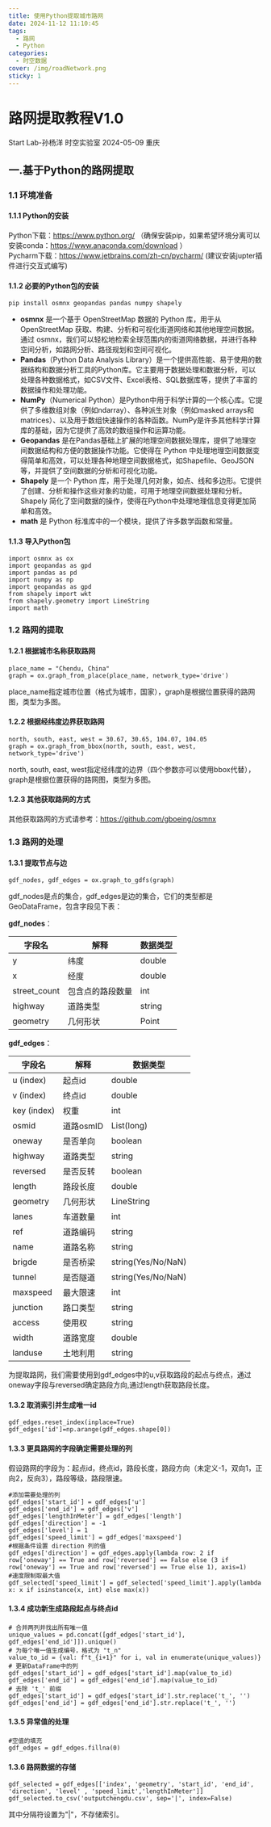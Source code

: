```yaml
---
title: 使用Python提取城市路网
date: 2024-11-12 11:10:45
tags:
  - 路网
  - Python
categories: 
  - 时空数据
cover: /img/roadNetwork.png
sticky: 1
---
```

# 路网提取教程V1.0
Start Lab-孙杨洋 时空实验室 2024-05-09 重庆
## 一.基于Python的路网提取
### 1.1 环境准备
#### 1.1.1 Python的安装
Python下载：https://www.python.org/ （确保安装pip，如果希望环境分离可以安装conda：https://www.anaconda.com/download ）\
Pycharm下载：https://www.jetbrains.com/zh-cn/pycharm/ (建议安装jupter插件进行交互式编写)
#### 1.1.2 必要的Python包的安装
```
pip install osmnx geopandas pandas numpy shapely
```
- **osmnx** 是一个基于 OpenStreetMap 数据的 Python 库，用于从 OpenStreetMap 获取、构建、分析和可视化街道网络和其他地理空间数据。通过 osmnx，我们可以轻松地检索全球范围内的街道网络数据，并进行各种空间分析，如路网分析、路径规划和空间可视化。
- **Pandas**（Python Data Analysis Library）是一个提供高性能、易于使用的数据结构和数据分析工具的Python库。它主要用于数据处理和数据分析，可以处理各种数据格式，如CSV文件、Excel表格、SQL数据库等，提供了丰富的数据操作和处理功能。
- **NumPy**（Numerical Python）是Python中用于科学计算的一个核心库。它提供了多维数组对象（例如ndarray）、各种派生对象（例如masked arrays和matrices）、以及用于数组快速操作的各种函数。NumPy是许多其他科学计算库的基础，因为它提供了高效的数组操作和运算功能。
- **Geopandas** 是在Pandas基础上扩展的地理空间数据处理库，提供了地理空间数据结构和方便的数据操作功能。它使得在 Python 中处理地理空间数据变得简单和高效，可以处理各种地理空间数据格式，如Shapefile、GeoJSON等，并提供了空间数据的分析和可视化功能。
- **Shapely** 是一个 Python 库，用于处理几何对象，如点、线和多边形。它提供了创建、分析和操作这些对象的功能，可用于地理空间数据处理和分析。Shapely 简化了空间数据的操作，使得在Python中处理地理信息变得更加简单和高效。
- **math** 是 Python 标准库中的一个模块，提供了许多数学函数和常量。

#### 1.1.3 导入Python包
```
import osmnx as ox
import geopandas as gpd
import pandas as pd
import numpy as np
import geopandas as gpd
from shapely import wkt
from shapely.geometry import LineString
import math
```
### 1.2 路网的提取
#### 1.2.1 根据城市名称获取路网
```
place_name = "Chendu, China"
graph = ox.graph_from_place(place_name, network_type='drive')
```
place_name指定城市位置（格式为城市，国家），graph是根据位置获得的路网图，类型为多图。
#### 1.2.2 根据经纬度边界获取路网
```
north, south, east, west = 30.67, 30.65, 104.07, 104.05
graph = ox.graph_from_bbox(north, south, east, west, network_type='drive')
```
north, south, east, west指定经纬度的边界（四个参数亦可以使用bbox代替），graph是根据位置获得的路网图，类型为多图。
#### 1.2.3 其他获取路网的方式
其他获取路网的方式请参考：https://github.com/gboeing/osmnx
### 1.3 路网的处理
#### 1.3.1 提取节点与边
```
gdf_nodes, gdf_edges = ox.graph_to_gdfs(graph)
```
gdf_nodes是点的集合，gdf_edges是边的集合，它们的类型都是GeoDataFrame，包含字段见下表：

**gdf_nodes**：

| 字段名        | 解释            | 数据类型 |
|--------------|-----------------|---------|
| y            | 纬度            | double   |
| x            | 经度            | double   |
| street_count | 包含点的路段数量 | int      |
| highway      | 道路类型        | string   |
| geometry     | 几何形状        | Point    |

**gdf_edges**：

| 字段名        | 解释             | 数据类型  |
|--------------|----------------- |-----------|
| u (index)    | 起点id           | double    |
| v (index)    | 终点id           | double    |
| key (index)  | 权重             | int       |
| osmid        | 道路osmID        | List(long)|
| oneway       | 是否单向         | boolean   |
| highway      | 道路类型         | string    |
| reversed     | 是否反转         | boolean   |
| length       | 路段长度         | double    |
| geometry     | 几何形状         | LineString |
| lanes        | 车道数量         | int       |
| ref          | 道路编码         | string    |
| name         | 道路名称         | string    |
| brigde       | 是否桥梁         | string(Yes/No/NaN) |
| tunnel       | 是否隧道         | string(Yes/No/NaN) |
| maxspeed     | 最大限速         | int       |
| junction     | 路口类型         | string    |
| access       | 使用权           | string    |
| width        | 道路宽度         | double    |
| landuse      | 土地利用         | string    |

为提取路网，我们需要使用到gdf_edges中的u,v获取路段的起点与终点，通过oneway字段与reversed确定路段方向,通过length获取路段长度。

#### 1.3.2 取消索引并生成唯一id
```
gdf_edges.reset_index(inplace=True)
gdf_edges['id']=np.arange(gdf_edges.shape[0])
```
#### 1.3.3 更具路网的字段确定需要处理的列
假设路网的字段为：起点id，终点id，路段长度，路段方向（未定义-1，双向1，正向2，反向3），路段等级，路段限速。
```
#添加需要处理的列
gdf_edges['start_id'] = gdf_edges['u']
gdf_edges['end_id'] = gdf_edges['v']
gdf_edges['lengthInMeter'] = gdf_edges['length']
gdf_edges['direction'] = -1
gdf_edges['level'] = 1
gdf_edges['speed_limit'] = gdf_edges['maxspeed']
#根据条件设置 direction 列的值
gdf_edges['direction'] = gdf_edges.apply(lambda row: 2 if row['oneway'] == True and row['reversed'] == False else (3 if row['oneway'] == True and row['reversed'] == True else 1), axis=1)
#速度限制取最大值
gdf_selected['speed_limit'] = gdf_selected['speed_limit'].apply(lambda x: x if isinstance(x, int) else max(x))
```
#### 1.3.4 成功新生成路段起点与终点id
```
# 合并两列并找出所有唯一值
unique_values = pd.concat([gdf_edges['start_id'], gdf_edges['end_id']]).unique()
# 为每个唯一值生成编号，格式为 "t_n"
value_to_id = {val: f"t_{i+1}" for i, val in enumerate(unique_values)}
# 更新DataFrame中的列
gdf_edges['start_id'] = gdf_edges['start_id'].map(value_to_id)
gdf_edges['end_id'] = gdf_edges['end_id'].map(value_to_id)
# 去除 't_' 前缀
gdf_edges['start_id'] = gdf_edges['start_id'].str.replace('t_', '')
gdf_edges['end_id'] = gdf_edges['end_id'].str.replace('t_', '')
```
#### 1.3.5 异常值的处理
```
#空值的填充
gdf_edges = gdf_edges.fillna(0)
```
#### 1.3.6 路网数据的存储
```
gdf_selected = gdf_edges[['index', 'geometry', 'start_id', 'end_id', 'direction', 'level' , 'speed_limit','lengthInMeter']]
gdf_selected.to_csv('outputchengdu.csv', sep='|', index=False)
```
其中分隔符设置为"|"，不存储索引。
